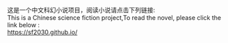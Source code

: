 这是一个中文科幻小说项目，阅读小说请点击下列链接:\
This is a Chinese science fiction project,To read the novel, please click the link below :\
https://sf2030.github.io/

<img src="https://pic2.zhimg.com/50/v2-0eeb7343be12e624c4bfafd9ae585cbb_hd.jpg" alt="">
<img src="http://wx1.sinaimg.cn/large/66b3de17ly1fyp2lvh92yg20k00b9npl.gif" alt="">
